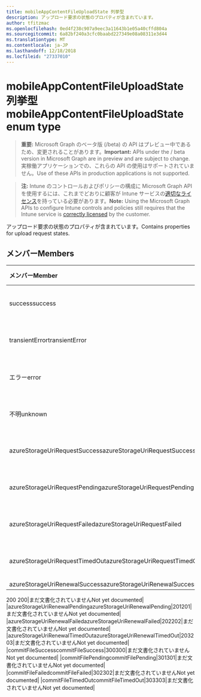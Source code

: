```yaml
---
title: mobileAppContentFileUploadState 列挙型
description: アップロード要求の状態のプロパティが含まれています。
author: tfitzmac
ms.openlocfilehash: 0ed4f238c907a9eec3a11643b1e05a40cffd804a
ms.sourcegitcommit: 6a82bf240a3cfc0baabd227349e08a08311e3d44
ms.translationtype: MT
ms.contentlocale: ja-JP
ms.lasthandoff: 12/18/2018
ms.locfileid: "27337010"
---
```

# <a name="mobileappcontentfileuploadstate-enum-type"></a><span data-ttu-id="7bf8e-103">mobileAppContentFileUploadState 列挙型</span><span class="sxs-lookup"><span data-stu-id="7bf8e-103">mobileAppContentFileUploadState enum type</span></span>

> <span data-ttu-id="7bf8e-104">**重要:** Microsoft Graph のベータ版 (/beta) の API はプレビュー中であるため、変更されることがあります。</span><span class="sxs-lookup"><span data-stu-id="7bf8e-104">**Important:** APIs under the / beta version in Microsoft Graph are in preview and are subject to change.</span></span> <span data-ttu-id="7bf8e-105">実稼働アプリケーションでの、これらの API の使用はサポートされていません。</span><span class="sxs-lookup"><span data-stu-id="7bf8e-105">Use of these APIs in production applications is not supported.</span></span>

> <span data-ttu-id="7bf8e-106">**注:** Intune のコントロールおよびポリシーの構成に Microsoft Graph API を使用するには、これまでどおりに顧客が Intune サービスの[適切なライセンス](https://go.microsoft.com/fwlink/?linkid=839381)を持っている必要があります。</span><span class="sxs-lookup"><span data-stu-id="7bf8e-106">**Note:** Using the Microsoft Graph APIs to configure Intune controls and policies still requires that the Intune service is [correctly licensed](https://go.microsoft.com/fwlink/?linkid=839381) by the customer.</span></span>

<span data-ttu-id="7bf8e-107">アップロード要求の状態のプロパティが含まれています。</span><span class="sxs-lookup"><span data-stu-id="7bf8e-107">Contains properties for upload request states.</span></span>
## <a name="members"></a><span data-ttu-id="7bf8e-108">メンバー</span><span class="sxs-lookup"><span data-stu-id="7bf8e-108">Members</span></span>
|<span data-ttu-id="7bf8e-109">メンバー</span><span class="sxs-lookup"><span data-stu-id="7bf8e-109">Member</span></span>|<span data-ttu-id="7bf8e-110">値</span><span class="sxs-lookup"><span data-stu-id="7bf8e-110">Value</span></span>|<span data-ttu-id="7bf8e-111">説明</span><span class="sxs-lookup"><span data-stu-id="7bf8e-111">Description</span></span>|
|:---|:---|:---|
|<span data-ttu-id="7bf8e-112">success</span><span class="sxs-lookup"><span data-stu-id="7bf8e-112">success</span></span>|<span data-ttu-id="7bf8e-113">0</span><span class="sxs-lookup"><span data-stu-id="7bf8e-113">0</span></span>|<span data-ttu-id="7bf8e-114">まだ文書化されていません</span><span class="sxs-lookup"><span data-stu-id="7bf8e-114">Not yet documented</span></span>|
|<span data-ttu-id="7bf8e-115">transientError</span><span class="sxs-lookup"><span data-stu-id="7bf8e-115">transientError</span></span>|<span data-ttu-id="7bf8e-116">1</span><span class="sxs-lookup"><span data-stu-id="7bf8e-116">1</span></span>|<span data-ttu-id="7bf8e-117">まだ文書化されていません</span><span class="sxs-lookup"><span data-stu-id="7bf8e-117">Not yet documented</span></span>|
|<span data-ttu-id="7bf8e-118">エラー</span><span class="sxs-lookup"><span data-stu-id="7bf8e-118">error</span></span>|<span data-ttu-id="7bf8e-119">2</span><span class="sxs-lookup"><span data-stu-id="7bf8e-119">2</span></span>|<span data-ttu-id="7bf8e-120">まだ文書化されていません</span><span class="sxs-lookup"><span data-stu-id="7bf8e-120">Not yet documented</span></span>|
|<span data-ttu-id="7bf8e-121">不明</span><span class="sxs-lookup"><span data-stu-id="7bf8e-121">unknown</span></span>|<span data-ttu-id="7bf8e-122">3</span><span class="sxs-lookup"><span data-stu-id="7bf8e-122">3</span></span>|<span data-ttu-id="7bf8e-123">まだ文書化されていません</span><span class="sxs-lookup"><span data-stu-id="7bf8e-123">Not yet documented</span></span>|
|<span data-ttu-id="7bf8e-124">azureStorageUriRequestSuccess</span><span class="sxs-lookup"><span data-stu-id="7bf8e-124">azureStorageUriRequestSuccess</span></span>|<span data-ttu-id="7bf8e-125">100</span><span class="sxs-lookup"><span data-stu-id="7bf8e-125">100</span></span>|<span data-ttu-id="7bf8e-126">まだ文書化されていません</span><span class="sxs-lookup"><span data-stu-id="7bf8e-126">Not yet documented</span></span>|
|<span data-ttu-id="7bf8e-127">azureStorageUriRequestPending</span><span class="sxs-lookup"><span data-stu-id="7bf8e-127">azureStorageUriRequestPending</span></span>|<span data-ttu-id="7bf8e-128">101</span><span class="sxs-lookup"><span data-stu-id="7bf8e-128">101</span></span>|<span data-ttu-id="7bf8e-129">まだ文書化されていません</span><span class="sxs-lookup"><span data-stu-id="7bf8e-129">Not yet documented</span></span>|
|<span data-ttu-id="7bf8e-130">azureStorageUriRequestFailed</span><span class="sxs-lookup"><span data-stu-id="7bf8e-130">azureStorageUriRequestFailed</span></span>|<span data-ttu-id="7bf8e-131">102</span><span class="sxs-lookup"><span data-stu-id="7bf8e-131">102</span></span>|<span data-ttu-id="7bf8e-132">まだ文書化されていません</span><span class="sxs-lookup"><span data-stu-id="7bf8e-132">Not yet documented</span></span>|
|<span data-ttu-id="7bf8e-133">azureStorageUriRequestTimedOut</span><span class="sxs-lookup"><span data-stu-id="7bf8e-133">azureStorageUriRequestTimedOut</span></span>|<span data-ttu-id="7bf8e-134">103</span><span class="sxs-lookup"><span data-stu-id="7bf8e-134">103</span></span>|<span data-ttu-id="7bf8e-135">まだ文書化されていません</span><span class="sxs-lookup"><span data-stu-id="7bf8e-135">Not yet documented</span></span>|
|<span data-ttu-id="7bf8e-136">azureStorageUriRenewalSuccess</span><span class="sxs-lookup"><span data-stu-id="7bf8e-136">azureStorageUriRenewalSuccess</span></span>|<span data-ttu-id="7bf8e-137"> 
200 
</span><span class="sxs-lookup"><span data-stu-id="7bf8e-137">200</span></span>|<span data-ttu-id="7bf8e-138">まだ文書化されていません</span><span class="sxs-lookup"><span data-stu-id="7bf8e-138">Not yet documented</span></span>|
|<span data-ttu-id="7bf8e-139">azureStorageUriRenewalPending</span><span class="sxs-lookup"><span data-stu-id="7bf8e-139">azureStorageUriRenewalPending</span></span>|<span data-ttu-id="7bf8e-140">201</span><span class="sxs-lookup"><span data-stu-id="7bf8e-140">201</span></span>|<span data-ttu-id="7bf8e-141">まだ文書化されていません</span><span class="sxs-lookup"><span data-stu-id="7bf8e-141">Not yet documented</span></span>|
|<span data-ttu-id="7bf8e-142">azureStorageUriRenewalFailed</span><span class="sxs-lookup"><span data-stu-id="7bf8e-142">azureStorageUriRenewalFailed</span></span>|<span data-ttu-id="7bf8e-143">202</span><span class="sxs-lookup"><span data-stu-id="7bf8e-143">202</span></span>|<span data-ttu-id="7bf8e-144">まだ文書化されていません</span><span class="sxs-lookup"><span data-stu-id="7bf8e-144">Not yet documented</span></span>|
|<span data-ttu-id="7bf8e-145">azureStorageUriRenewalTimedOut</span><span class="sxs-lookup"><span data-stu-id="7bf8e-145">azureStorageUriRenewalTimedOut</span></span>|<span data-ttu-id="7bf8e-146">203</span><span class="sxs-lookup"><span data-stu-id="7bf8e-146">203</span></span>|<span data-ttu-id="7bf8e-147">まだ文書化されていません</span><span class="sxs-lookup"><span data-stu-id="7bf8e-147">Not yet documented</span></span>|
|<span data-ttu-id="7bf8e-148">commitFileSuccess</span><span class="sxs-lookup"><span data-stu-id="7bf8e-148">commitFileSuccess</span></span>|<span data-ttu-id="7bf8e-149">300</span><span class="sxs-lookup"><span data-stu-id="7bf8e-149">300</span></span>|<span data-ttu-id="7bf8e-150">まだ文書化されていません</span><span class="sxs-lookup"><span data-stu-id="7bf8e-150">Not yet documented</span></span>|
|<span data-ttu-id="7bf8e-151">commitFilePending</span><span class="sxs-lookup"><span data-stu-id="7bf8e-151">commitFilePending</span></span>|<span data-ttu-id="7bf8e-152">301</span><span class="sxs-lookup"><span data-stu-id="7bf8e-152">301</span></span>|<span data-ttu-id="7bf8e-153">まだ文書化されていません</span><span class="sxs-lookup"><span data-stu-id="7bf8e-153">Not yet documented</span></span>|
|<span data-ttu-id="7bf8e-154">commitFileFailed</span><span class="sxs-lookup"><span data-stu-id="7bf8e-154">commitFileFailed</span></span>|<span data-ttu-id="7bf8e-155">302</span><span class="sxs-lookup"><span data-stu-id="7bf8e-155">302</span></span>|<span data-ttu-id="7bf8e-156">まだ文書化されていません</span><span class="sxs-lookup"><span data-stu-id="7bf8e-156">Not yet documented</span></span>|
|<span data-ttu-id="7bf8e-157">commitFileTimedOut</span><span class="sxs-lookup"><span data-stu-id="7bf8e-157">commitFileTimedOut</span></span>|<span data-ttu-id="7bf8e-158">303</span><span class="sxs-lookup"><span data-stu-id="7bf8e-158">303</span></span>|<span data-ttu-id="7bf8e-159">まだ文書化されていません</span><span class="sxs-lookup"><span data-stu-id="7bf8e-159">Not yet documented</span></span>|





